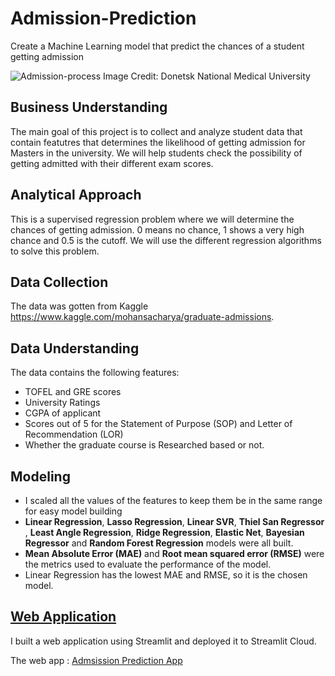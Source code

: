 # Admission-Prediction
Create a Machine Learning model that predict the chances of a student getting admission

![Admission-process](https://user-images.githubusercontent.com/58162911/131233359-cb160ce2-5d77-4c7b-ba3b-8d556dc4491b.jpg)
Image Credit: Donetsk National Medical University

## Business Understanding
The main goal of this project is to collect and analyze student data that contain featutres that determines the likelihood of getting admission for Masters in the university. We will help students check the possibility of getting admitted with their different exam scores.

## Analytical Approach
This is a supervised regression problem where we will determine the chances of getting admission. 0 means no chance, 1 shows a very high chance and 0.5 is the cutoff. We will use the different regression algorithms to solve this problem.

## Data Collection
The data was gotten from Kaggle https://www.kaggle.com/mohansacharya/graduate-admissions.

## Data Understanding
The data contains the following features:
* TOFEL and GRE scores
* University Ratings
* CGPA of applicant
* Scores out of 5 for the Statement of Purpose (SOP) and Letter of Recommendation (LOR)
* Whether the graduate course is Researched based or not.

## Modeling
* I scaled all the values of the features to keep them be in the same range for easy model building
* **Linear Regression**, **Lasso Regression**, **Linear SVR**, **Thiel San Regressor** , **Least Angle Regression**,  **Ridge Regression**, **Elastic Net**, **Bayesian Regressor** and **Random Forest Regression** models were all built.
* **Mean Absolute Error (MAE)** and **Root mean squared error (RMSE)** were the metrics used to evaluate the performance of the model.
* Linear Regression has the lowest MAE and RMSE, so it is the chosen model.

## [Web Application](https://github.com/VictorUmunna/Admission-Prediction/blob/main/app.py)
I built a web application using Streamlit and deployed it to Streamlit Cloud.

The web app : [Admsission Prediction App](https://share.streamlit.io/victorumunna/admission-prediction/main/app.py)

